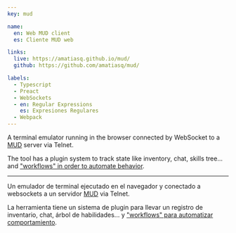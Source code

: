 ```yaml
---
key: mud

name:
  en: Web MUD client
  es: Cliente MUD web

links:
  live: https://amatiasq.github.io/mud/
  github: https://github.com/amatiasq/mud/

labels:
  - Typescript
  - Preact
  - WebSockets
  - en: Regular Expressions
    es: Expresiones Regulares
  - Webpack
---
```


A terminal emulator running in the browser connected by WebSocket to a [MUD](https://en.wikipedia.org/wiki/MUD) server via Telnet.

The tool has a plugin system to track state like inventory, chat, skills tree... and ["workflows" in order to automate behavior](https://github.com/amatiasq/mud/blob/main/client/src/registerWorkflows.ts#L22-L44).

---

Un emulador de terminal ejecutado en el navegador y conectado a websockets a un servidor [MUD](https://en.wikipedia.org/wiki/MUD) via Telnet.

La herramienta tiene un sistema de plugin para llevar un registro de inventario, chat, árbol de habilidades... y ["workflows" para automatizar comportamiento](https://github.com/amatiasq/mud/blob/main/client/src/registerWorkflows.ts#L22-L44).
